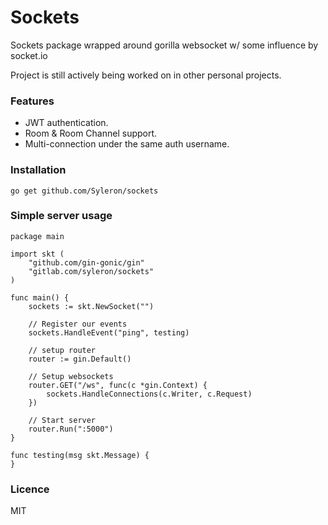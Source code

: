 # Sockets
Sockets package wrapped around gorilla websocket w/ some influence by socket.io

Project is still actively being worked on in other personal projects.

### Features

* JWT authentication.
* Room & Room Channel support.
* Multi-connection under the same auth username.

### Installation

    go get github.com/Syleron/sockets
    
### Simple server usage

    package main

    import skt (
        "github.com/gin-gonic/gin"
        "gitlab.com/syleron/sockets"
    )

    func main() {
        sockets := skt.NewSocket("")

        // Register our events
        sockets.HandleEvent("ping", testing)

        // setup router
        router := gin.Default()

        // Setup websockets
        router.GET("/ws", func(c *gin.Context) {
            sockets.HandleConnections(c.Writer, c.Request)
        })

        // Start server
        router.Run(":5000")
    }

    func testing(msg skt.Message) {
    }

### Licence

MIT

